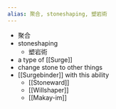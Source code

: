 ```yaml
---
alias: 聚合, stoneshaping, 塑岩術
---
```

- 聚合
- stoneshaping
	- 塑岩術
- a type of [[Surge]]
- change stone to other things
- [[Surgebinder]] with this ability
	- [[Stoneward]]
	- [[Willshaper]]
	- [[Makay-im]]
